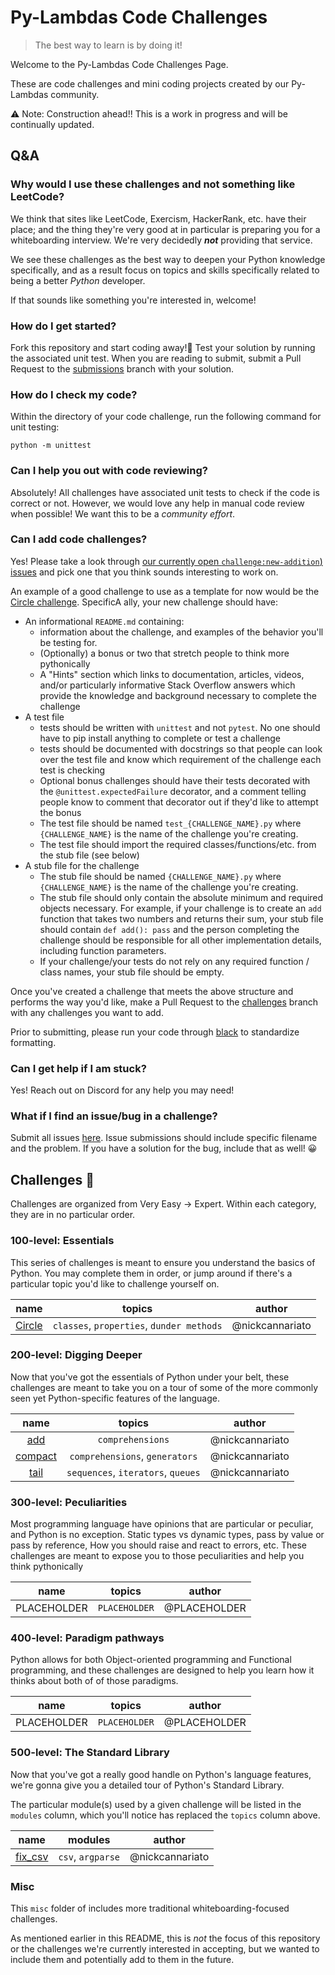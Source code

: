 # Py-Lambdas Code Challenges

> The best way to learn is by doing it!

Welcome to the Py-Lambdas Code Challenges Page.

These are code challenges and mini coding projects created by our Py-Lambdas community.

⚠️ Note: Construction ahead!! This is a work in progress and will be continually updated.

## Q&A

### Why would I use these challenges and not something like LeetCode?

We think that sites like LeetCode, Exercism, HackerRank, etc. have their place; and the thing they're very good at in particular is preparing you for a whiteboarding interview. We're very decidedly _**not**_ providing that service.

We see these challenges as the best way to deepen your Python knowledge specifically, and as a result focus on topics and skills specifically related to being a better _Python_ developer.

If that sounds like something you're interested in, welcome!

### How do I get started?

Fork this repository and start coding away!🚀 Test your solution by running the associated unit test. When you are reading to submit, submit a Pull Request to the [submissions](https://github.com/Py-Lambdas/code-challenges/tree/submissions) branch with your solution.

### How do I check my code?

Within the directory of your code challenge, run the following command for unit testing:

```shell
python -m unittest
```

### Can I help you out with code reviewing?

Absolutely! All challenges have associated unit tests to check if the code is correct or not. However, we would love any help in manual code review when possible! We want this to be a _community effort_.

### Can I add code challenges?

Yes! Please take a look through [our currently open `challenge:new-addition`) issues](https://github.com/Py-Lambdas/code-challenges/labels/challenge%3Anew-addition) and pick one that you think sounds interesting to work on.

An example of a good challenge to use as a template for now would be the [Circle challenge](https://github.com/Py-Lambdas/code-challenges/tree/master/Circle). SpecificA ally, your new challenge should have:

- An informational `README.md` containing: 
  - information about the challenge, and examples of the behavior you'll be testing for.
  - (Optionally) a bonus or two that stretch people to think more pythonically
  - A "Hints" section which links to documentation, articles, videos, and/or particularly informative Stack Overflow answers which provide the knowledge and background necessary to complete the challenge
- A test file
  - tests should be written with `unittest` and not `pytest`. No one should have to pip install anything to complete or test a challenge
  - tests should be documented with docstrings so that people can look over the test file and know which requirement of the challenge each test is checking
  - Optional bonus challenges should have their tests decorated with the `@unittest.expectedFailure` decorator, and a comment telling people know to comment that decorator out if they'd like to attempt the bonus
  - The test file should be named `test_{CHALLENGE_NAME}.py` where `{CHALLENGE_NAME}` is the name of the challenge you're creating.
  - The test file should import the required classes/functions/etc. from the stub file (see below)
- A stub file for the challenge
  - The stub file should be named `{CHALLENGE_NAME}.py` where `{CHALLENGE_NAME}` is the name of the challenge you're creating.
  - The stub file should only contain the absolute minimum and required objects necessary. For example, if your challenge is to create an `add` function that takes two numbers and returns their sum, your stub file should contain `def add(): pass` and the person completing the challenge should be responsible for all other implementation details, including function parameters.
  - If your challenge/your tests do not rely on any required function / class names, your stub file should be empty.

Once you've created a challenge that meets the above structure and performs the way you'd like, make a Pull Request to the [challenges](https://github.com/Py-Lambdas/code-challenges/tree/challenges) branch with any challenges you want to add.

Prior to submitting, please run your code through [black](https://github.com/psf/black) to standardize formatting.

### Can I get help if I am stuck?

Yes! Reach out on Discord for any help you may need!

### What if I find an issue/bug in a challenge?

Submit all issues [here](https://github.com/Py-Lambdas/code-challenges/issues). Issue submissions should include specific filename and the problem. If you have a solution for the bug, include that as well! 😀

## Challenges 🐍

Challenges are organized from Very Easy -> Expert. Within each category, they are in no particular order.

### 100-level: Essentials

This series of challenges is meant to ensure you understand the basics of Python. You may complete them in order, or jump around if there's a particular topic you'd like to challenge yourself on.

|             name              |                  topics                   |     author      |
| :---------------------------: | :---------------------------------------: | :-------------: |
| [Circle](../Circle/README.md) | `classes`, `properties`, `dunder methods` | @nickcannariato |


### 200-level: Digging Deeper

Now that you've got the essentials of Python under your belt, these challenges are meant to take you on a tour of some of the more commonly seen yet Python-specific features of the language.

|                        name                        |               topics               |     author      |
| :------------------------------------------------: | :--------------------------------: | :-------------: |
|     [add](../200_digging_deeper/add/README.md)     |          `comprehensions`          | @nickcannariato |
| [compact](../200_digging_deeper/compact/README.md) |   `comprehensions`, `generators`   | @nickcannariato |
|    [tail](../200_digging_deeper/tail/README.md)    | `sequences`, `iterators`, `queues` | @nickcannariato |

### 300-level: Peculiarities

Most programming language have opinions that are particular or peculiar, and Python is no exception. Static types vs dynamic types, pass by value or pass by reference, How you should raise and react to errors, etc. These challenges are meant to expose you to those peculiarities and help you think pythonically

|    name     |    topics     |    author    |
| :---------: | :-----------: | :----------: |
| PLACEHOLDER | `PLACEHOLDER` | @PLACEHOLDER |

### 400-level: Paradigm pathways

Python allows for both Object-oriented programming and Functional programming, and these challenges are designed to help you learn how it thinks about both of of those paradigms.

|    name     |    topics     |    author    |
| :---------: | :-----------: | :----------: |
| PLACEHOLDER | `PLACEHOLDER` | @PLACEHOLDER |

### 500-level: The Standard Library

Now that you've got a really good handle on Python's language features, we're gonna give you a detailed tour of Python's Standard Library. 

The particular module(s) used by a given challenge will be listed in the `modules` column, which you'll notice has replaced the `topics` column above.

|                           name                           |      modules      |     author      |
| :------------------------------------------------------: | :---------------: | :-------------: |
| [fix_csv](../500_the_standard_library/fix_csv/README.md) | `csv`, `argparse` | @nickcannariato |

### Misc

This `misc` folder of includes more traditional whiteboarding-focused challenges. 

As mentioned earlier in this README, this is _not_ the focus of this repository or the challenges we're currently interested in accepting, but we wanted to include them and potentially add to them in the future.
